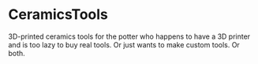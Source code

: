 # CeramicsTools

3D-printed ceramics tools for the potter who happens to have a 3D printer and is too lazy to buy real tools. Or just wants to make custom tools. Or both.

